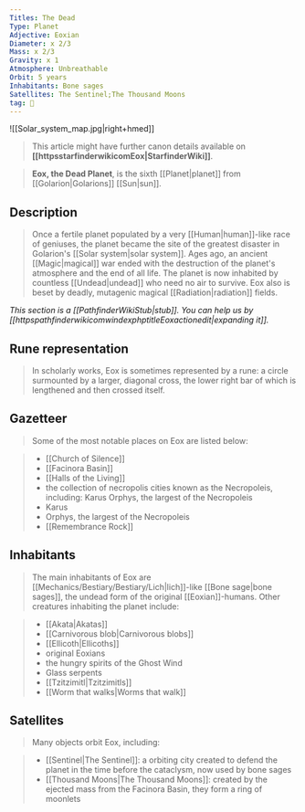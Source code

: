 ```yaml
---
Titles: The Dead
Type: Planet
Adjective: Eoxian
Diameter: x 2/3
Mass: x 2/3
Gravity: x 1
Atmosphere: Unbreathable
Orbit: 5 years
Inhabitants: Bone sages
Satellites: The Sentinel;The Thousand Moons
tag: 🌌
---
```


![[Solar_system_map.jpg|right+hmed]] 








> This article might have further canon details available on **[[httpsstarfinderwikicomEox|StarfinderWiki]]**.


> **Eox, the Dead Planet**, is the sixth [[Planet|planet]] from [[Golarion|Golarions]] [[Sun|sun]].



## Description

> Once a fertile planet populated by a very [[Human|human]]-like race of geniuses, the planet became the site of the greatest disaster in Golarion's [[Solar system|solar system]]. Ages ago, an ancient [[Magic|magical]] war ended with the destruction of the planet's atmosphere and the end of all life. The planet is now inhabited by countless [[Undead|undead]] who need no air to survive.
> Eox also is beset by deadly, mutagenic magical [[Radiation|radiation]] fields.



*This section is a [[PathfinderWikiStub|stub]]. You can help us by [[httpspathfinderwikicomwindexphptitleEoxactionedit|expanding it]].*


## Rune representation

> In scholarly works, Eox is sometimes represented by a rune: a circle surmounted by a larger, diagonal cross, the lower right bar of which is lengthened and then crossed itself.


## Gazetteer

> Some of the most notable places on Eox are listed below:

> - [[Church of Silence]]
> - [[Facinora Basin]]
> - [[Halls of the Living]]
> - the collection of necropolis cities known as the Necropoleis, including:
Karus
Orphys, the largest of the Necropoleis
> - Karus
> - Orphys, the largest of the Necropoleis
> - [[Remembrance Rock]]

## Inhabitants

> The main inhabitants of Eox are [[Mechanics/Bestiary/Bestiary/Lich|lich]]-like [[Bone sage|bone sages]], the undead form of the original [[Eoxian]]-humans.
> Other creatures inhabiting the planet include:

> - [[Akata|Akatas]]
> - [[Carnivorous blob|Carnivorous blobs]]
> - [[Ellicoth|Ellicoths]]
> - original Eoxians
> - the hungry spirits of the Ghost Wind
> - Glass serpents
> - [[Tzitzimitl|Tzitzimitls]]
> - [[Worm that walks|Worms that walk]]

## Satellites

> Many objects orbit Eox, including:

> - [[Sentinel|The Sentinel]]: a orbiting city created to defend the planet in the time before the cataclysm, now used by bone sages
> - [[Thousand Moons|The Thousand Moons]]: created by the ejected mass from the Facinora Basin, they form a ring of moonlets







